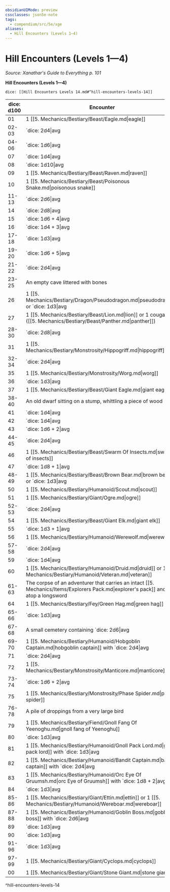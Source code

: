 ```yaml
---
obsidianUIMode: preview
cssclasses: json5e-note
tags:
  - compendium/src/5e/xge
aliases:
  - Hill Encounters (Levels 1—4)
---
```

# Hill Encounters (Levels 1—4)
*Source: Xanathar's Guide to Everything p. 101* 

**Hill Encounters (Levels 1—4)**

`dice: [[Hill Encounters Levels 14.md#^hill-encounters-levels-14]]`

| dice: d100 | Encounter |
|------------|-----------|
| 01 | 1 [[5. Mechanics/Bestiary/Beast/Eagle.md\|eagle]] |
| 02-03 | `dice: 2d4\|avg|noform` (`2d4`) [[5. Mechanics/Bestiary/Beast/Baboon.md\|baboons]] |
| 04-06 | `dice: 1d6\|avg|noform` (`1d6`) [[5. Mechanics/Bestiary/Humanoid/Bandit.md\|bandits]] |
| 07 | `dice: 1d4\|avg|noform` (`1d4`) [[5. Mechanics/Bestiary/Beast/Vulture.md\|vultures]] |
| 08 | `dice: 1d10\|avg|noform` (`1d10`) [[5. Mechanics/Bestiary/Humanoid/Commoner.md\|commoners]] |
| 09 | 1 [[5. Mechanics/Bestiary/Beast/Raven.md\|raven]] |
| 10 | 1 [[5. Mechanics/Bestiary/Beast/Poisonous Snake.md\|poisonous snake]] |
| 11-13 | `dice: 2d6\|avg|noform` (`2d6`) [[5. Mechanics/Bestiary/Humanoid/Bandit.md\|bandits]] `dice: 2d6\|avg|noform` (`2d6`) [[5. Mechanics/Bestiary/Humanoid/Tribal Warrior.md\|tribal warriors]] |
| 14 | `dice: 2d8\|avg|noform` (`2d8`) [[5. Mechanics/Bestiary/Beast/Goat.md\|goats]] |
| 15 | `dice: 1d6 + 4\|avg|noform` (`1d6 + 4`) [[5. Mechanics/Bestiary/Beast/Blood Hawk.md\|blood hawks]] |
| 16 | `dice: 1d4 + 3\|avg|noform` (`1d4 + 3`) [[5. Mechanics/Bestiary/Beast/Giant Weasel.md\|giant weasels]] |
| 17-18 | `dice: 1d3\|avg|noform` (`1d3`) [[5. Mechanics/Bestiary/Humanoid/Guard.md\|guards]] with `dice: 1d2\|avg|noform` (`1d2`) [[5. Mechanics/Bestiary/Beast/Mastiff.md\|mastiffs]] and 1 [[5. Mechanics/Bestiary/Beast/Mule.md\|mule]] |
| 19-20 | `dice: 1d6 + 5\|avg|noform` (`1d6 + 5`) [[5. Mechanics/Bestiary/Beast/Hyena.md\|hyenas]] |
| 21-22 | `dice: 2d4\|avg|noform` (`2d4`) [[5. Mechanics/Bestiary/Beast/Stirge.md\|stirges]] |
| 23-25 | An empty cave littered with bones |
| 26 | 1 [[5. Mechanics/Bestiary/Dragon/Pseudodragon.md\|pseudodragon]] or `dice: 1d3\|avg|noform` (`1d3`) [[5. Mechanics/Bestiary/Beast/Giant Owl.md\|giant owls]] |
| 27 | 1 [[5. Mechanics/Bestiary/Beast/Lion.md\|lion]] or 1 cougar ([[5. Mechanics/Bestiary/Beast/Panther.md\|panther]]) |
| 28-30 | `dice: 2d8\|avg|noform` (`2d8`) [[5. Mechanics/Bestiary/Humanoid/Kobold.md\|kobolds]] |
| 31 | 1 [[5. Mechanics/Bestiary/Monstrosity/Hippogriff.md\|hippogriff]] |
| 32-34 | `dice: 2d4\|avg|noform` (`2d4`) [[5. Mechanics/Bestiary/Humanoid/Goblin.md\|goblins]] |
| 35 | 1 [[5. Mechanics/Bestiary/Monstrosity/Worg.md\|worg]] |
| 36 | `dice: 1d3\|avg|noform` (`1d3`) [[5. Mechanics/Bestiary/Beast/Swarm Of Bats.md\|swarms of bats]] or `dice: 1d3\|avg|noform` (`1d3`) [[5. Mechanics/Bestiary/Beast/Swarm Of Ravens.md\|swarms of ravens]] |
| 37 | 1 [[5. Mechanics/Bestiary/Beast/Giant Eagle.md\|giant eagle]] |
| 38-40 | An old dwarf sitting on a stump, whittling a piece of wood |
| 41 | `dice: 1d4\|avg|noform` (`1d4`) [[5. Mechanics/Bestiary/Beast/Elk.md\|elk]] |
| 42 | `dice: 1d4\|avg|noform` (`1d4`) [[5. Mechanics/Bestiary/Humanoid/Winged Kobold.md\|winged kobolds]] with `dice: 1d6\|avg|noform` (`1d6`) [[5. Mechanics/Bestiary/Humanoid/Kobold.md\|kobolds]] |
| 43 | `dice: 1d6 + 2\|avg|noform` (`1d6 + 2`) [[5. Mechanics/Bestiary/Beast/Giant Wolf Spider.md\|giant wolf spiders]] |
| 44-45 | `dice: 2d4\|avg|noform` (`2d4`) [[5. Mechanics/Bestiary/Beast/Wolf.md\|wolves]] |
| 46 | 1 [[5. Mechanics/Bestiary/Beast/Swarm Of Insects.md\|swarm of insects]] |
| 47 | `dice: 1d8 + 1\|avg|noform` (`1d8 + 1`) [[5. Mechanics/Bestiary/Beast/Axe Beak.md\|axe beaks]] |
| 48-49 | 1 [[5. Mechanics/Bestiary/Beast/Brown Bear.md\|brown bear]] or `dice: 1d3\|avg|noform` (`1d3`) [[5. Mechanics/Bestiary/Beast/Boar.md\|boars]] |
| 50 | 1 [[5. Mechanics/Bestiary/Humanoid/Scout.md\|scout]] |
| 51 | 1 [[5. Mechanics/Bestiary/Giant/Ogre.md\|ogre]] |
| 52-53 | `dice: 2d4\|avg|noform` (`2d4`) [[5. Mechanics/Bestiary/Humanoid/Gnoll.md\|gnolls]] |
| 54 | 1 [[5. Mechanics/Bestiary/Beast/Giant Elk.md\|giant elk]] |
| 55 | `dice: 1d3 + 1\|avg|noform` (`1d3 + 1`) [[5. Mechanics/Bestiary/Monstrosity/Harpy.md\|harpies]] |
| 56 | 1 [[5. Mechanics/Bestiary/Humanoid/Werewolf.md\|werewolf]] |
| 57-58 | `dice: 2d4\|avg|noform` (`2d4`) [[5. Mechanics/Bestiary/Humanoid/Orc.md\|orcs]] |
| 59 | `dice: 1d4\|avg|noform` (`1d4`) [[5. Mechanics/Bestiary/Giant/Half Ogre Ogrillon.md\|half-ogres]] |
| 60 | 1 [[5. Mechanics/Bestiary/Humanoid/Druid.md\|druid]] or 1 [[5. Mechanics/Bestiary/Humanoid/Veteran.md\|veteran]] |
| 61-63 | The corpse of an adventurer that carries an intact [[5. Mechanics/Items/Explorers Pack.md\|explorer's pack]] and lies atop a longsword |
| 64 | 1 [[5. Mechanics/Bestiary/Fey/Green Hag.md\|green hag]] |
| 65-66 | `dice: 1d3\|avg|noform` (`1d3`) [[5. Mechanics/Bestiary/Beast/Dire Wolf.md\|dire wolves]] |
| 67-68 | A small cemetery containing `dice: 2d6\|avg|noform` (`2d6`) graves |
| 69-70 | 1 [[5. Mechanics/Bestiary/Humanoid/Hobgoblin Captain.md\|hobgoblin captain]] with `dice: 2d4\|avg|noform` (`2d4`) [[5. Mechanics/Bestiary/Humanoid/Hobgoblin.md\|hobgoblins]] |
| 71 | `dice: 2d4\|avg|noform` (`2d4`) [[5. Mechanics/Bestiary/Beast/Giant Goat.md\|giant goats]] |
| 72 | 1 [[5. Mechanics/Bestiary/Monstrosity/Manticore.md\|manticore]] |
| 73-74 | `dice: 1d6 + 2\|avg|noform` (`1d6 + 2`) [[5. Mechanics/Bestiary/Humanoid/Hobgoblin.md\|hobgoblins]] |
| 75 | 1 [[5. Mechanics/Bestiary/Monstrosity/Phase Spider.md\|phase spider]] |
| 76-78 | A pile of droppings from a very large bird |
| 79 | 1 [[5. Mechanics/Bestiary/Fiend/Gnoll Fang Of Yeenoghu.md\|gnoll fang of Yeenoghu]] |
| 80 | `dice: 1d3\|avg|noform` (`1d3`) [[5. Mechanics/Bestiary/Beast/Giant Boar.md\|giant boars]] |
| 81 | 1 [[5. Mechanics/Bestiary/Humanoid/Gnoll Pack Lord.md\|gnoll pack lord]] with `dice: 1d3\|avg|noform` (`1d3`) [[5. Mechanics/Bestiary/Beast/Giant Hyena.md\|giant hyenas]] |
| 82 | 1 [[5. Mechanics/Bestiary/Humanoid/Bandit Captain.md\|bandit captain]] with `dice: 2d4\|avg|noform` (`2d4`) [[5. Mechanics/Bestiary/Humanoid/Bandit.md\|bandits]] |
| 83 | 1 [[5. Mechanics/Bestiary/Humanoid/Orc Eye Of Gruumsh.md\|orc Eye of Gruumsh]] with `dice: 1d8 + 2\|avg|noform` (`1d8 + 2`) [[5. Mechanics/Bestiary/Humanoid/Orc.md\|orcs]] |
| 84 | `dice: 1d3\|avg|noform` (`1d3`) [[5. Mechanics/Bestiary/Humanoid/Orog.md\|orogs]] or `dice: 1d4\|avg|noform` (`1d4`) [[5. Mechanics/Bestiary/Humanoid/Berserker.md\|berserkers]] |
| 85-86 | 1 [[5. Mechanics/Bestiary/Giant/Ettin.md\|ettin]] or 1 [[5. Mechanics/Bestiary/Humanoid/Wereboar.md\|wereboar]] |
| 87-88 | 1 [[5. Mechanics/Bestiary/Humanoid/Goblin Boss.md\|goblin boss]] with `dice: 2d6\|avg|noform` (`2d6`) [[5. Mechanics/Bestiary/Humanoid/Goblin.md\|goblins]] |
| 89 | `dice: 1d3\|avg|noform` (`1d3`) [[5. Mechanics/Bestiary/Monstrosity/Griffon.md\|griffons]] |
| 90 | `dice: 1d3\|avg|noform` (`1d3`) [[5. Mechanics/Bestiary/Monstrosity/Peryton.md\|perytons]] or `dice: 1d4\|avg|noform` (`1d4`) [[5. Mechanics/Bestiary/Celestial/Pegasus.md\|pegasi]] |
| 91-96 | `dice: 1d3\|avg|noform` (`1d3`) [[5. Mechanics/Bestiary/Giant/Troll.md\|trolls]] |
| 97-99 | 1 [[5. Mechanics/Bestiary/Giant/Cyclops.md\|cyclops]] |
| 00 | 1 [[5. Mechanics/Bestiary/Giant/Stone Giant.md\|stone giant]] |
^hill-encounters-levels-14
